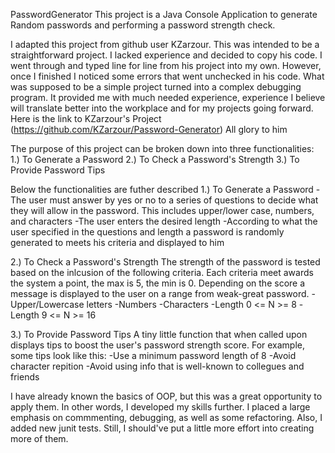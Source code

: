 PasswordGenerator
This project is a Java Console Application to generate Random passwords and performing a password strength check.

I adapted this project from github user KZarzour. This was intended to be a straightforward project. I lacked
experience and decided to copy his code. I went through and typed line for line from his project into my own.
However, once I finished I noticed some errors that went unchecked in his code. What was supposed to be a simple 
project turned into a complex debugging program. It provided me with much needed experience, experience I believe
will translate better into the workplace and for my projects going forward.
Here is the link to KZarzour's Project (https://github.com/KZarzour/Password-Generator) All glory to him

The purpose of this project can be broken down into three functionalities: 
1.) To Generate a Password
2.) To Check a Password's Strength
3.) To Provide Password Tips

Below the functionalities are futher described
1.) To Generate a Password
-The user must answer by yes or no to a series of questions to decide what they will allow
in the password. This includes upper/lower case, numbers, and characters
-The user enters the desired length
-According to what the user specified in the questions and length a password is randomly
generated to meets his criteria and displayed to him

2.) To Check a Password's Strength
The strength of the password is tested based on the inlcusion of the following criteria.
Each criteria meet awards the system a point, the max is 5, the min is 0.
Depending on the score a message is displayed to the user on a range from weak-great password.
-Upper/Lowercase letters
-Numbers
-Characters
-Length 0 <= N >= 8
-Length 9 <= N >= 16

3.) To Provide Password Tips
A tiny little function that when called upon displays tips to boost the user's password
strength score. For example, some tips look like this:
-Use a minimum password length of 8
-Avoid character repition
-Avoid using info that is well-known to collegues and friends

I have already known the basics of OOP, but this was a great opportunity to apply them.
In other words, I developed my skills further. I placed a large emphasis on commmenting,
debugging, as well as some refactoring. Also, I added new junit tests. Still, I 
should've put a little more effort into creating more of them. 